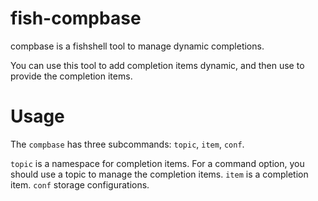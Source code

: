 # fish-compbase
compbase is a fishshell tool to manage dynamic completions.

You can use this tool to add completion items dynamic, and then use to provide the completion items.

# Usage
The `compbase` has three subcommands: `topic`, `item`, `conf`.

`topic` is a namespace for completion items. For a command option, you should use a topic to manage the completion items.
`item` is a completion item.
`conf` storage configurations.
